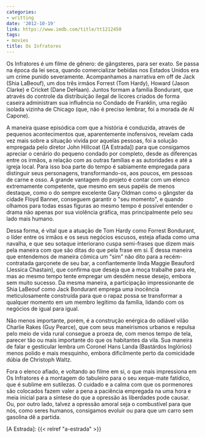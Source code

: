 ```yaml
---
categories:
- writting
date: '2012-10-19'
link: https://www.imdb.com/title/tt1212450
tags:
- movies
title: Os Infratores
---
```


Os Infratores é um filme de gênero: de gângsteres, para ser exato. Se passa na época da lei seca, quando comercializar bebidas nos Estados Unidos era um crime punido severamente. Acompanhamos a narrativa em off de Jack (Shia LaBeouf), um dos três irmãos Forrest (Tom Hardy), Howard (Jason Clarke) e Cricket (Dane DeHaan). Juntos formam a família Bondurant, que através do controle da distribuição ilegal de licores criados de forma caseira administram sua influência no Condado de Franklin, uma região isolada vizinha de Chicago (que, não é preciso lembrar, foi a morada de Al Capone).

A maneira quase episódica com que a história é conduzida, através de pequenos acontecimentos que, aparentemente inofensivos, revelam cada vez mais sobre a situação vivida por aquelas pessoas, foi a solução empregada pelo diretor John Hillcoat ([A Estrada]) para que consigamos apreciar o cenário do pequeno condado por completo, desde as diferenças entre os irmãos, a relação com as outras famílias e as autoridades e até a igreja local. Para isso boa parte do tempo é sabiamente empregada para distinguir seus personagens, transformando-os, aos poucos, em pessoas de carne e osso. A grande vantagem do projeto é contar com um elenco extremamente competente, que mesmo em seus papéis de menos destaque, como o do sempre excelente Gary Oldman como o gângster da cidade Floyd Banner, conseguem garantir o "seu momento", e quando olhamos para todas essas figuras ao mesmo tempo é possível entender o drama não apenas por sua violência gráfica, mas principalmente pelo seu lado mais humano.

Dessa forma, é vital que a atuação de Tom Hardy como Forrest Bondurant, o líder entre os irmãos e os seus negócios escusos, esteja afiada como uma navalha, e que seu sotaque interiorano cuspa semi-frases que dizem mais pela maneira com que são ditas do que pela frase em si. É dessa maneira que entendemos de maneira cômica um "sim" não dito para a recém-contratada garçonete de seu bar, a confiantemente linda Maggie Beauford (Jessica Chastain), que confirma que deseja que a moça trabalhe para ele, mas ao mesmo tempo tente empregar um desdém nesse desejo, embora sem muito sucesso. Da mesma maneira, a participação impressionante de Shia LaBeouf como Jack Bondurant emprega uma inocência meticulosamente construída para que o rapaz possa se transformar a qualquer momento em um membro legítimo da família, lidando com os negócios de igual para igual.

Não menos importante, porém, é a construção enérgica do odiável vilão Charlie Rakes (Guy Pearce), que com seus maneirismos urbanos e repulsa pelo meio de vida rural consegue a proeza de, com menos tempo de tela, parecer tão ou mais importante do que os habitantes da vila. Sua maneira de falar e gesticular lembra um Coronel Hans Landa (Bastárdos Inglórios) menos polido e mais mesquinho, embora dificilmente perto da comicidade dúbia de Christoph Waltz.

Fora o elenco afiado, e voltando ao filme em si, o que mais impressiona em Os Infratores é a montagem do tabuleiro para o seu xeque-mate fatídico, que é sublime em sutilezas. O cuidado e a calma com que os pormenores são colocados fazem valer a pena a paciência empregada na uma hora e meia inicial para a síntese do que a opressão às liberdades pode causar. Ou, por outro lado, talvez a opressão amoral seja o combustível para que nós, como seres humanos, consigamos evoluir ou para que um carro sem gasolina dê a partida.

[A Estrada]: {{< relref "a-estrada" >}}

